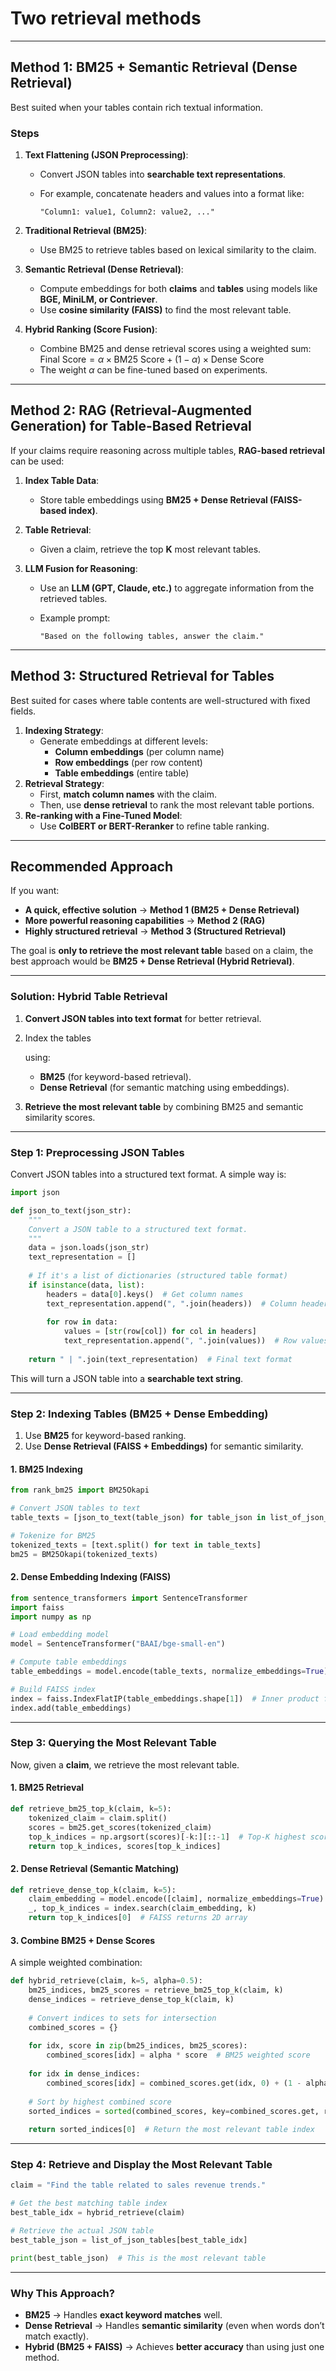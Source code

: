 # Two retrieval methods

------

## **Method 1: BM25 + Semantic Retrieval (Dense Retrieval)**

Best suited when your tables contain rich textual information.

### **Steps**

1. **Text Flattening (JSON Preprocessing)**:

   - Convert JSON tables into **searchable text representations**.

   - For example, concatenate headers and values into a format like:

     ```
     "Column1: value1, Column2: value2, ..."
     ```

2. **Traditional Retrieval (BM25)**:

   - Use BM25 to retrieve tables based on lexical similarity to the claim.

3. **Semantic Retrieval (Dense Retrieval)**:

   - Compute embeddings for both **claims** and **tables** using models like **BGE, MiniLM, or Contriever**.
   - Use **cosine similarity (FAISS)** to find the most relevant table.

4. **Hybrid Ranking (Score Fusion)**:

   - Combine BM25 and dense retrieval scores using a weighted sum: $\text{Final Score} = \alpha \times \text{BM25 Score} + (1 - \alpha) \times \text{Dense Score}$
   - The weight $\alpha$ can be fine-tuned based on experiments.

------

## **Method 2: RAG (Retrieval-Augmented Generation) for Table-Based Retrieval**

If your claims require reasoning across multiple tables, **RAG-based retrieval** can be used:

1. **Index Table Data**:

   - Store table embeddings using **BM25 + Dense Retrieval (FAISS-based index)**.

2. **Table Retrieval**:

   - Given a claim, retrieve the top **K** most relevant tables.

3. **LLM Fusion for Reasoning**:

   - Use an **LLM (GPT, Claude, etc.)** to aggregate information from the retrieved tables.

   - Example prompt:

     ```
     "Based on the following tables, answer the claim."
     ```

------

## **Method 3: Structured Retrieval for Tables**

Best suited for cases where table contents are well-structured with fixed fields.

1. **Indexing Strategy**:
   - Generate embeddings at different levels:
     - **Column embeddings** (per column name)
     - **Row embeddings** (per row content)
     - **Table embeddings** (entire table)
2. **Retrieval Strategy**:
   - First, **match column names** with the claim.
   - Then, use **dense retrieval** to rank the most relevant table portions.
3. **Re-ranking with a Fine-Tuned Model**:
   - Use **ColBERT or BERT-Reranker** to refine table ranking.

------

## **Recommended Approach**

If you want:

- **A quick, effective solution** → **Method 1 (BM25 + Dense Retrieval)**
- **More powerful reasoning capabilities** → **Method 2 (RAG)**
- **Highly structured retrieval** → **Method 3 (Structured Retrieval)**









The goal is **only to retrieve the most relevant table** based on a claim, the best approach would be **BM25 + Dense Retrieval (Hybrid Retrieval)**. 

------

### **Solution: Hybrid Table Retrieval**

1. **Convert JSON tables into text format** for better retrieval.

2. Index the tables

    using:

   - **BM25** (for keyword-based retrieval).
   - **Dense Retrieval** (for semantic matching using embeddings).

3. **Retrieve the most relevant table** by combining BM25 and semantic similarity scores.

------

### **Step 1: Preprocessing JSON Tables**

Convert JSON tables into a structured text format. A simple way is:

```python
import json

def json_to_text(json_str):
    """
    Convert a JSON table to a structured text format.
    """
    data = json.loads(json_str)
    text_representation = []
    
    # If it's a list of dictionaries (structured table format)
    if isinstance(data, list):
        headers = data[0].keys()  # Get column names
        text_representation.append(", ".join(headers))  # Column headers
        
        for row in data:
            values = [str(row[col]) for col in headers]
            text_representation.append(", ".join(values))  # Row values
            
    return " | ".join(text_representation)  # Final text format
```

This will turn a JSON table into a **searchable text string**.

------

### **Step 2: Indexing Tables (BM25 + Dense Embedding)**

1. Use **BM25** for keyword-based ranking.
2. Use **Dense Retrieval (FAISS + Embeddings)** for semantic similarity.

#### **1. BM25 Indexing**

```python
from rank_bm25 import BM25Okapi

# Convert JSON tables to text
table_texts = [json_to_text(table_json) for table_json in list_of_json_tables]

# Tokenize for BM25
tokenized_texts = [text.split() for text in table_texts]
bm25 = BM25Okapi(tokenized_texts)
```

#### **2. Dense Embedding Indexing (FAISS)**

```python
from sentence_transformers import SentenceTransformer
import faiss
import numpy as np

# Load embedding model
model = SentenceTransformer("BAAI/bge-small-en")

# Compute table embeddings
table_embeddings = model.encode(table_texts, normalize_embeddings=True)

# Build FAISS index
index = faiss.IndexFlatIP(table_embeddings.shape[1])  # Inner product for cosine similarity
index.add(table_embeddings)
```

------

### **Step 3: Querying the Most Relevant Table**

Now, given a **claim**, we retrieve the most relevant table.

#### **1. BM25 Retrieval**

```python
def retrieve_bm25_top_k(claim, k=5):
    tokenized_claim = claim.split()
    scores = bm25.get_scores(tokenized_claim)
    top_k_indices = np.argsort(scores)[-k:][::-1]  # Top-K highest scores
    return top_k_indices, scores[top_k_indices]
```

#### **2. Dense Retrieval (Semantic Matching)**

```python
def retrieve_dense_top_k(claim, k=5):
    claim_embedding = model.encode([claim], normalize_embeddings=True)
    _, top_k_indices = index.search(claim_embedding, k)
    return top_k_indices[0]  # FAISS returns 2D array
```

#### **3. Combine BM25 + Dense Scores**

A simple weighted combination:

```python
def hybrid_retrieve(claim, k=5, alpha=0.5):
    bm25_indices, bm25_scores = retrieve_bm25_top_k(claim, k)
    dense_indices = retrieve_dense_top_k(claim, k)
    
    # Convert indices to sets for intersection
    combined_scores = {}
    
    for idx, score in zip(bm25_indices, bm25_scores):
        combined_scores[idx] = alpha * score  # BM25 weighted score
        
    for idx in dense_indices:
        combined_scores[idx] = combined_scores.get(idx, 0) + (1 - alpha)  # Dense score
    
    # Sort by highest combined score
    sorted_indices = sorted(combined_scores, key=combined_scores.get, reverse=True)
    
    return sorted_indices[0]  # Return the most relevant table index
```

------

### **Step 4: Retrieve and Display the Most Relevant Table**

```python
claim = "Find the table related to sales revenue trends."

# Get the best matching table index
best_table_idx = hybrid_retrieve(claim)

# Retrieve the actual JSON table
best_table_json = list_of_json_tables[best_table_idx]

print(best_table_json)  # This is the most relevant table
```

------

### **Why This Approach?**

- **BM25** → Handles **exact keyword matches** well.
- **Dense Retrieval** → Handles **semantic similarity** (even when words don’t match exactly).
- **Hybrid (BM25 + FAISS)** → Achieves **better accuracy** than using just one method.

